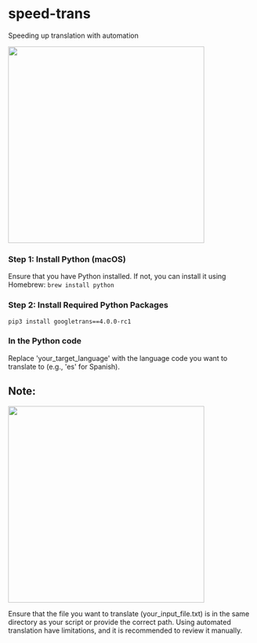 # speed-trans
Speeding up translation with automation

<img src="https://media2.giphy.com/media/FVZoYkTx3cuVCkEavD/giphy.gif" style="width: 400px; ">

### Step 1: Install Python (macOS)
Ensure that you have Python installed. If not, you can install it using Homebrew:
`brew install python`

### Step 2: Install Required Python Packages
`pip3 install googletrans==4.0.0-rc1`

### In the Python code
Replace 'your_target_language' with the language code you want to translate to (e.g., 'es' for Spanish).

## Note:
<img src="https://media0.giphy.com/media/v1.Y2lkPTc5MGI3NjExOTI5aHBvbTQ3MHhpZGFuenB6dG4wODBpeG1ibmFsZTFrMnRuYmg1eSZlcD12MV9pbnRlcm5hbF9naWZfYnlfaWQmY3Q9Zw/xUOxeQTPonpZHM5uKI/giphy.gif" style="width: 400px;">

Ensure that the file you want to translate (your_input_file.txt) is in the same directory as your script or provide the correct path.
Using automated translation have limitations, and it is recommended to review it manually.

